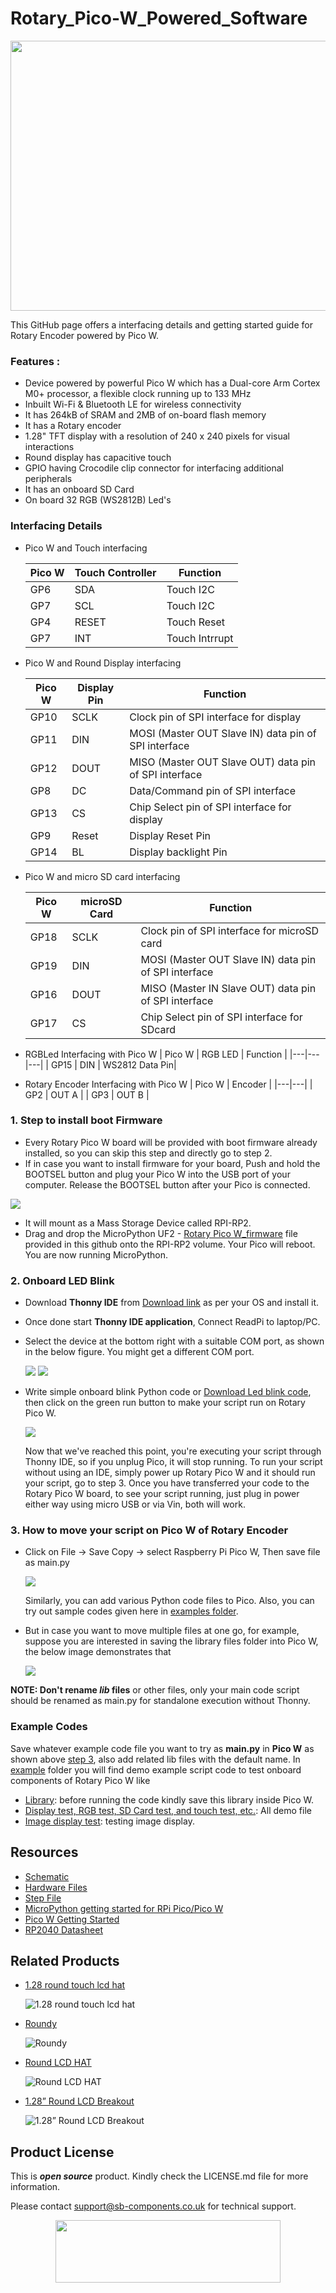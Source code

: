 # Rotary_Pico-W_Powered_Software

<img src = "https://github.com/sbcshop/Rotary_Pico-W_Powered_Software/blob/main/images/pico.png" width="648" height="432">

This GitHub page offers a interfacing details and getting started guide for Rotary Encoder powered by Pico W.

### Features : 
- Device powered by powerful Pico W which has a Dual-core Arm Cortex M0+ processor, a flexible clock running up to 133 MHz
- Inbuilt Wi-Fi & Bluetooth LE for wireless connectivity
- It has 264kB of SRAM and 2MB of on-board flash memory
- It has a Rotary encoder
- 1.28" TFT display with a resolution of 240 x 240 pixels for visual interactions
- Round display has capacitive touch
- GPIO having Crocodile clip connector for interfacing additional peripherals 
- It has an onboard SD Card
- On board 32 RGB (WS2812B) Led's


### Interfacing Details
- Pico W and Touch interfacing
  
  | Pico W | Touch Controller| Function |
  |---|---|---|
  |GP6 | SDA | Touch I2C  |
  |GP7 | SCL  | Touch I2C  |
  |GP4 | RESET  | Touch Reset  |
  |GP7 | INT  | Touch Intrrupt  |

  
- Pico W and Round Display interfacing
  
  | Pico W | Display Pin | Function |
  |---|---|---|
  |GP10 | SCLK  | Clock pin of SPI interface for display|
  |GP11 | DIN   | MOSI (Master OUT Slave IN) data pin of SPI interface|
  |GP12 | DOUT   | MISO (Master OUT Slave OUT) data pin of SPI interface|
  |GP8  | DC    | Data/Command pin of SPI interface|
  |GP13 | CS    | Chip Select pin of SPI interface for display|
  |GP9  | Reset | Display Reset Pin |
  |GP14 | BL    | Display backlight Pin |
  
- Pico W and micro SD card interfacing

  | Pico W | microSD Card | Function |
  |---|---|---|
  |GP18 | SCLK |Clock pin of SPI interface for microSD card |
  |GP19 | DIN  | MOSI (Master OUT Slave IN) data pin of SPI interface|
  |GP16 | DOUT | MISO (Master IN Slave OUT) data pin of SPI interface|
  |GP17 | CS   | Chip Select pin of SPI interface for SDcard|
 
- RGBLed Interfacing with Pico W
  | Pico W | RGB LED | Function |
  |---|---|---|
  | GP15 | DIN | WS2812 Data Pin|

- Rotary Encoder Interfacing with Pico W
  | Pico W | Encoder |
  |---|---|
  | GP2 | OUT A | 
  | GP3 | OUT B | 


### 1. Step to install boot Firmware
   - Every Rotary Pico W board will be provided with boot firmware already installed, so you can skip this step and directly go to step 2.
   - If in case you want to install firmware for your board, Push and hold the BOOTSEL button and plug your Pico W into the USB port of your computer. Release the BOOTSEL button after your Pico is connected.
   <img src="https://github.com/sbcshop/ArdiPi_Software/blob/main/images/pico_bootmode.gif">
   
   - It will mount as a Mass Storage Device called RPI-RP2.
   - Drag and drop the MicroPython UF2 - [Rotary Pico W_firmware](https://github.com/sbcshop/Rotary_Pico-W_Powered_Software/blob/main/firmware.uf2) file provided in this github onto the RPI-RP2 volume. Your Pico will reboot. You are now running MicroPython.

### 2. Onboard LED Blink 
   - Download **Thonny IDE** from [Download link](https://thonny.org/) as per your OS and install it.
   - Once done start **Thonny IDE application**, Connect ReadPi to laptop/PC.
   - Select the device at the bottom right with a suitable COM port, as shown in the below figure. You might get a different COM port.
     
      <img src= "https://github.com/sbcshop/EnkPi_2.9_Software/blob/main/images/img1.jpg" />
      <img src= "https://github.com/sbcshop/EnkPi_2.9_Software/blob/main/images/img2.jpg" />
      
   - Write simple onboard blink Python code or [Download Led blink code](https://github.com/sbcshop/Rotary_Pico-W_Powered_Software/blob/main/examples/onboard_ledBlink.py), then click on the green run button to make your script run on Rotary Pico W.
     
      <img src= "https://github.com/sbcshop/EnkPi_2.9_Software/blob/main/images/img3.jpg" />
     
     Now that we've reached this point, you're executing your script through Thonny IDE, so if you unplug Pico, it will stop running. To run your script without using an IDE, simply power up Rotary Pico W and it should run your script, go to step 3. Once you have transferred your code to the Rotary Pico W board, to see your script running, just plug in power either way using micro USB or via Vin, both will work.

### 3. How to move your script on Pico W of Rotary Encoder
   - Click on File -> Save Copy -> select Raspberry Pi Pico W, Then save file as main.py
     
      <img src="https://github.com/sbcshop/3.2_Touchsy_Pico_W_Resistive_Software/blob/main/images/transfer_script_pico.gif" />
   
      Similarly, you can add various Python code files to Pico. Also, you can try out sample codes given here in [examples folder](https://github.com/sbcshop/Rotary_Pico-W_Powered_Software/tree/main/examples). 
   
   - But in case you want to move multiple files at one go, for example, suppose you are interested in saving the library files folder into Pico W, the below image demonstrates that
     
      <img src="https://github.com/sbcshop/3.2_Touchsy_Pico_W_Capacitive_Software/blob/main/images/multiple_file_transfer.gif" />
   
**NOTE: Don't rename _lib_ files** or other files, only your main code script should be renamed as main.py for standalone execution without Thonny.


### Example Codes
   Save whatever example code file you want to try as **main.py** in **Pico W** as shown above [step 3](https://github.com/sbcshop/Rotary_Pico-W_Powered_Software/tree/main?tab=readme-ov-file#3-how-to-move-your-script-on-pico-w-of-rotart-pico-w), also add related lib files with the default name.
   In [example](https://github.com/sbcshop/Rotary_Pico-W_Powered_Software/tree/main/examples) folder you will find demo example script code to test onboard components of Rotary Pico W like 
   - [Library](https://github.com/sbcshop/Rotary_Pico-W_Powered_Software/tree/main/examples/library): before running the code kindly save this library inside Pico W.
   - [Display test, RGB test, SD Card test, and touch test, etc.](https://github.com/sbcshop/Rotary_Pico-W_Powered_Software/tree/main/examples/Demo%20Codes): All demo file
   - [Image display test](https://github.com/sbcshop/Rotary_Pico-W_Powered_Software/tree/main/examples/image%20display): testing image display.

## Resources
  * [Schematic](https://github.com/sbcshop/Rotary_Pico-W_Powered_Hardware/blob/main/Design%20Data/Rotary%20Encoder.pdf)
  * [Hardware Files](https://github.com/sbcshop/Rotary_Pico-W_Powered_Hardware)
  * [Step File](https://github.com/sbcshop/Rotary_Pico-W_Powered_Hardware/blob/main/Mechanical%20Data/Rotary%20Encoder%20with%20Pico.step)
  * [MicroPython getting started for RPi Pico/Pico W](https://docs.micropython.org/en/latest/rp2/quickref.html)
  * [Pico W Getting Started](https://projects.raspberrypi.org/en/projects/get-started-pico-w)
  * [RP2040 Datasheet](https://github.com/sbcshop/HackyPi-Hardware/blob/main/Documents/rp2040-datasheet.pdf)

## Related Products
  * [1.28 round touch lcd hat](https://shop.sb-components.co.uk/products/1-28-round-touch-lcd-hat-for-raspberry-pi?_pos=8&_sid=b964c85bf&_ss=r) 
   
     ![1.28 round touch lcd hat](https://shop.sb-components.co.uk/cdn/shop/files/shopimages_87b6d1ec-2c95-4621-a07f-5937a8d8c090.png?v=1687857703&width=300)   

  * [Roundy](https://shop.sb-components.co.uk/products/roundy?_pos=1&_sid=b964c85bf&_ss=r) 
   
     ![Roundy](https://shop.sb-components.co.uk/cdn/shop/products/roundypi.png?v=1650457581&width=300) 

  * [Round LCD HAT](https://shop.sb-components.co.uk/products/round-lcd-hat-for-raspberry-pi?_pos=2&_sid=b964c85bf&_ss=r) 
   
     ![Round LCD HAT](https://shop.sb-components.co.uk/cdn/shop/products/LCDHATforPi.jpg?v=1619171154&width=300)

  * [1.28” Round LCD Breakout](https://shop.sb-components.co.uk/products/1-28-round-lcd-breakout?_pos=5&_sid=b964c85bf&_ss=r) 
   
     ![1.28” Round LCD Breakout](https://shop.sb-components.co.uk/cdn/shop/products/01_a58fb20c-7cc7-4908-bfca-549b28c721b6.png?v=1677234693&width=300)

 
## Product License

This is ***open source*** product. Kindly check the LICENSE.md file for more information.

Please contact support@sb-components.co.uk for technical support.
<p align="center">
  <img width="360" height="100" src="https://cdn.shopify.com/s/files/1/1217/2104/files/Logo_sb_component_3.png?v=1666086771&width=300">
</p>
